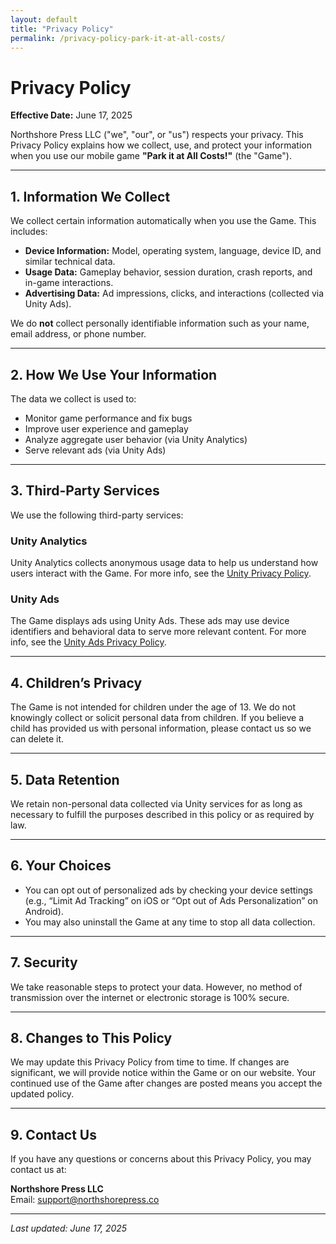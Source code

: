 ```yaml
---
layout: default
title: "Privacy Policy"
permalink: /privacy-policy-park-it-at-all-costs/
---
```


# Privacy Policy

**Effective Date:** June 17, 2025

Northshore Press LLC ("we", "our", or "us") respects your privacy. This Privacy Policy explains how we collect, use, and protect your information when you use our mobile game **"Park it at All Costs!"** (the "Game").

---

## 1. Information We Collect

We collect certain information automatically when you use the Game. This includes:

- **Device Information:** Model, operating system, language, device ID, and similar technical data.
- **Usage Data:** Gameplay behavior, session duration, crash reports, and in-game interactions.
- **Advertising Data:** Ad impressions, clicks, and interactions (collected via Unity Ads).

We do **not** collect personally identifiable information such as your name, email address, or phone number.

---

## 2. How We Use Your Information

The data we collect is used to:

- Monitor game performance and fix bugs
- Improve user experience and gameplay
- Analyze aggregate user behavior (via Unity Analytics)
- Serve relevant ads (via Unity Ads)

---

## 3. Third-Party Services

We use the following third-party services:

### Unity Analytics

Unity Analytics collects anonymous usage data to help us understand how users interact with the Game. For more info, see the [Unity Privacy Policy](https://unity.com/legal/privacy-policy).

### Unity Ads

The Game displays ads using Unity Ads. These ads may use device identifiers and behavioral data to serve more relevant content. For more info, see the [Unity Ads Privacy Policy](https://unity.com/legal/privacy-policy).

---

## 4. Children’s Privacy

The Game is not intended for children under the age of 13. We do not knowingly collect or solicit personal data from children. If you believe a child has provided us with personal information, please contact us so we can delete it.

---

## 5. Data Retention

We retain non-personal data collected via Unity services for as long as necessary to fulfill the purposes described in this policy or as required by law.

---

## 6. Your Choices

- You can opt out of personalized ads by checking your device settings (e.g., “Limit Ad Tracking” on iOS or “Opt out of Ads Personalization” on Android).
- You may also uninstall the Game at any time to stop all data collection.

---

## 7. Security

We take reasonable steps to protect your data. However, no method of transmission over the internet or electronic storage is 100% secure.

---

## 8. Changes to This Policy

We may update this Privacy Policy from time to time. If changes are significant, we will provide notice within the Game or on our website. Your continued use of the Game after changes are posted means you accept the updated policy.

---

## 9. Contact Us

If you have any questions or concerns about this Privacy Policy, you may contact us at:

**Northshore Press LLC**  
Email: [support@northshorepress.co](mailto:support@northshorepress.co)  

---

_Last updated: June 17, 2025_
